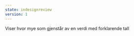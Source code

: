 ```yaml
---
state: indesignreview
version: 1
---
```


Viser hvor mye som gjenstår av en verdi med forklarende tall
